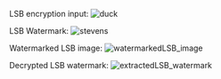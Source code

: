LSB encryption input:
![duck](https://github.com/nicomcd/Steganography/assets/123031251/86e0280c-0384-4df9-a234-c6a248e91579)

LSB Watermark:
![stevens](https://github.com/nicomcd/Steganography/assets/123031251/67d461ff-d60e-4654-b6bb-5da8e758284e)

Watermarked LSB image:
![watermarkedLSB_image](https://github.com/nicomcd/Steganography/assets/123031251/7333ae5e-00f0-4d09-a9ca-f49a3d9834c3)

Decrypted LSB watermark:
![extractedLSB_watermark](https://github.com/nicomcd/Steganography/assets/123031251/5dfa0d70-f1c1-4d77-9b24-fe95f58027e6)
